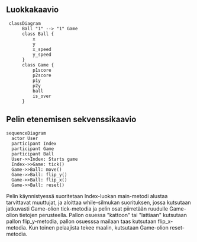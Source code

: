 ## Luokkakaavio
```mermaid
 classDiagram
      Ball "1" --> "1" Game
      class Ball {
          x
          y
          x_speed
          y_speed
      }
      class Game {
          p1score
          p2score
          p1y
          p2y
          ball
          is_over
      }
```
## Pelin etenemisen sekvenssikaavio
```mermaid
sequenceDiagram
  actor User
  participant Index
  participant Game
  participant Ball
  User->>Index: Starts game
  Index->>Game: tick()
  Game->>Ball: move()
  Game->>Ball: flip_y()
  Game->>Ball: flip_x()
  Game->>Ball: reset()
```

Pelin käynnistyessä suoritetaan Index-luokan main-metodi alustaa tarvittavat muuttujat, ja aloittaa while-silmukan suorituksen,
jossa kutsutaan jatkuvasti Game-olion tick-metodia ja pelin osat piirretään ruudulle Game-olion tietojen perusteella.
Pallon osuessa "kattoon" tai "lattiaan" kutsutaan pallon flip_y-metodia, pallon osuesssa mailaan taas kutsutaan flip_x-metodia.
Kun toinen pelaajista tekee maalin, kutsutaan Game-olion reset-metodia.
